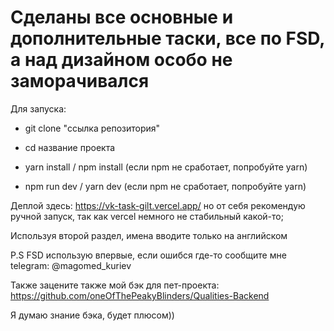 # Cделаны все основные и дополнительные таски, все по FSD, а над дизайном особо не заморачивался

Для запуска:

- git clone "ссылка репозитория"

- cd название проекта

- yarn install / npm install  (если npm не сработает, попробуйте yarn)

- npm run dev / yarn dev      (если npm не сработает, попробуйте yarn)

Деплой здесь: https://vk-task-gilt.vercel.app/  но от себя рекомендую ручной запуск, так как vercel немного не стабильный какой-то;

Используя второй раздел, имена вводите только на английском

P.S FSD использую впервые, если ошибся где-то сообщите мне telegram: @magomed_kuriev

Также зацените также мой бэк для пет-проекта: https://github.com/oneOfThePeakyBlinders/Qualities-Backend 

Я думаю знание бэка, будет плюсом))
